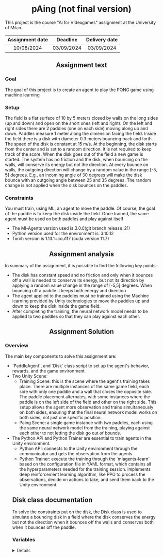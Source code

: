 <div align="center">

# pAing (not final version)

</div>

This project is the course "Ai for Videogames" assignment at the University of Milan.
<div align="center">

| Assignment date | Deadline | Delivery date |
| :---: | :---: | :---: |
| 10/08/2024 | 03/09/2024 | 03/09/2024 |
</div>

<div align="center">

## Assignment text
</div>

### Goal
The goal of this project is to create an agent to play the PONG game using machine learning
### Setup
The field is a flat surface of 10 by 5 meters closed by walls on the long sides (up and down) and open on the short ones (left and right). On the left and right sides there are 2 paddles (one on each side) moving along up and down. Paddles measure 1 meter along the dimension facing the field. Inside the field there is a disk with diameter 0.3 meters bouncing back and forth. The speed of the disk is constant at 15 m/s. At the beginning, the disk starts from the center and is set to a random direction. It is not required to keep track of the score. When the disk goes out of the field a new game is started. The system has no friction and the disk, when bouncing on the walls, will conserve its energy but not the direction. At every bounce on walls, the outgoing direction will change by a random value in the range [-5, 5] degrees. E.g., an incoming angle of 30 degrees will make the disk bounce with an outgoing angle between 25 and 35 degrees. The random change is not applied when the disk bounces on the paddles.
### Constraints
You must train, using ML, an agent to move the paddle. Of course, the goal of the paddle is to keep the disk inside the field. Once trained, the same agent must be used on both paddles and play against itself
<ul>
  <li>The Ml-Agents version used is 3.0.0(git branch release_21)</li>
  <li>Python version used for the environment is: 3.10.12</li>
  <li>Torch version  is 1.13.1+ccu117 (cuda version 11.7)</li>
</ul>



<div align="center">

## Assignment analysis
</div>
In summary of the assignment, it is possible to find the following key points:
<ul>
   <li>The disk has constant speed and no friction and only when it bounces off a wall is needed to conserve its energy, but not its direction by applying a random value change in the range of [-5,5] degrees. When bouncing off a paddle it keeps both energy and direction</li>
   <li>The agent applied to the paddles must be trained using the Machine learning provided by Unity technologies to move the paddles up and down to keep the disk inside the game field.</li>
   <li>After completing the training, the neural network model needs to be applied to two paddles so that they can play against each other. </li>
</ul>

<div align="center">

## Assignment Solution
</div>

### Overview
The main key components to solve this assignment are:
<ul>
   <li> `PaddleAgent`, and `Disk` class script to set up the agent's behavior, rewards, and  the game environment. </li>
  <li>Two Unity Scene:
  <ul>
   <li> Training Scene: this is the scene where the agent's training takes place. There are multiple instances of the same game field, each side with only one paddle and a  wall that closes the opposite side. The paddle placement alternates, with some instances where the paddle is on the left side of the field and other on the right side. This setup allows the agent more observation and trains simultaneously on both sides, ensuring that the final neural network model works on both sides, not just one specific position.
</li>
    <li>Paing Scene: a single game instance with two paddles, each using the same neural network model from the training, playing against each other to not letting the disk go out of bounds.</li>
    </ul>
</li>
   <li> The Python API and  Python Trainer are essential to train agents in the Unity environment.
    <ul>
      <li>Python API: connects to the Unity environment through the communicator and gets the observation from the agents </li>
      <li>Python Trainer: execute the training through the `mlagents-learn` based on the  configuration file in YAML format, which contains all the hyperparameters needed for the training session. Implements deep reinforcement learning algorithm, like PPO to  process the observations, decide on actions to take, and send them back to the Unity environment.</li>
   </ul></li>
  
  


## Disk class documentation
To solve the constraints put on the disk, the Disk class is used to simulate a bouncing disk in a field where the disk conserves the energy but not the direction when it bounces off the walls and conserves both when it bounces off the paddle.

### Variables
<details>
<br>
  
    public float speed = 15;
    public Vector3 direction;
    private Rigidbody rb;
    public bool OutOfBounds;
    private Vector3 startPosition;
    


The variables are related to the disk object. All of them are self-explanatory

### Methods
- `Start()`: Sets up the random direction of the disk, saving the start position and applying the velocity to the rigid body.
<br>

          void Start()
          {
              rb = GetComponent<Rigidbody>();
              int startRandomDirection = Random.Range(0, 360);
              direction = new Vector3(Mathf.Cos(startRandomDirection * Mathf.Deg2Rad), 0f,           
              Mathf.Sin(startRandomDirection * Mathf.Deg2Rad));
              startPosition = transform.position;
              rb.velocity = rb.velocity.normalized * speed;
         }

           


- `OnCollisionEnter()`: It extrapolates the normal of the collision between the disk and the paddle or the wall by accessing their tags set up in the Unity scene.

<details>
 <br>

     private void OnCollisionEnter(Collision collision)
        {
          if (collision.gameObject.tag == "Wall")
          {
              BounceOffWall(collision.contacts[0].normal);
          }
          if (collision.gameObject.tag == "Paddle")
          {
              BounceOffPaddle(collision.contacts[0].normal);
          }
        }

 


- `BounceOffWall()`: Computes the new outgoing direction using the Vector3.reflect function that reflects a vector of the plane defined by a normal -- in this case, the normal of the collision. Afterward, a random value between the range of [-5 to 5] degreesù is applied to the outgoing direction  using the 3d rotation matrix and normalized. To calculate the new direction, the 3D matrix rotation angle:
  <br> (check how to put it better)
  R(θ) = | cos(θ)  0  -sin(θ) |
  <br>
         |   0     1     0    |
  <br>
         | sin(θ)  0   cos(θ)  |
  <br>
  Then the rb.velocity is updated with the new direction while mantaining the same speed. 

<br>

     //Calculate the new outgoing direction based on the normal of the collision contact with the wall.
    private void BounceOffWall(Vector3 normal)
    {
        direction = Vector3.Reflect(direction, normal);

        // Calculate the new outgoing direction of the disk.
        float randomDeflectAngle = Random.Range(-5f, 5f) * Mathf.Deg2Rad;
        // use the 2d rotation matrix.
        float directionX = direction.x * Mathf.Cos(randomDeflectAngle) - direction.z *           
        Mathf.Sin(randomDeflectAngle);
        float directionZ = direction.x * Mathf.Sin(randomDeflectAngle) + direction.z * 
         Mathf.Cos(randomDeflectAngle);

        direction = new Vector3(directionX, 0f, directionZ).normalized;
        //apply the new direction with the same speed in order keep energy.
        rb.velocity = direction * speed;
        SpeedCheck();
    }

   

- `BounceOffPaddle()`: Similar to Bounce of wall  utilizes only the Vector3.Reflect and apply the new direction to the rgidbody velocity.

<br>

     //calculate the new outgoing direction based on the normal of the collision contact with the                 paddle.
    private void BounceOffPaddle(Vector3 normal)
    {
       
        direction = Vector3.Reflect(direction, normal).normalized;
        rb.velocity = direction * speed;
        SpeedCheck();

    }

  

- `SpeedCheck()`: It checks if the rb.velocity.magnitued has been affected, it reset the speed in the correct direction.

<br>

     private void SpeedCheck()
    {
        if (rb.velocity.magnitude < speed)
        {
            rb.velocity = direction * speed;
        }
    }

 
   
- `OnTriggerEnter()`:It detects when the disk is out of bounds. In case of an out-of-bound event then the environment will reset (see PaddleAi class for more detail).

<br>

     // trigger that checks if the disk is out of bounds.
    private void OnTriggerEnter(Collider other)
    {
        if (other.gameObject.tag == "Bound" || other.gameObject.tag == "BoundPaddle")
        {
            OutOfBounds = true;
        }
    }

     

   - `ResetDisk()`: It resets the position of the disk to the start position and applies a new random direction for the disk to take. This is called when a new training episode begins.

<br>

     // Function called to reset the environment when the disk goes out of bounds.
      // is selected a new direction of the disk.
    public void RestDisk()
    {
        if (OutOfBounds)
            OutOfBounds = false;
        transform.position = startPosition;
        int startRandomDirection = Random.Range(0, 360);
        direction = new Vector3(Mathf.Cos(startRandomDirection * Mathf.Deg2Rad), 0f,                   
        Mathf.Sin(startRandomDirection * Mathf.Deg2Rad));
        rb.velocity = direction * speed;
    }

  


## Paddle class documentation
This class implements the agent's behavior  using  the Unity ML-Agents libraries (Sensors, Actuators). Positive or negative rewards are added for the paddle to learn to keep the disk inside the field.  In this section, all the reward values are fine-tuned after multiple training instances and the ones that make the agents more reactive and responsive to the disk's movement.
### Variables

<br>
  
    public Transform diskTransform;
    public float speed = 10f;
    public Vector3 startPosition;
    public bool resetFirstHit = true;
    public float proximityThreshold = 0.5f;
    


The variables are related to the disk object. Some of them are self-explanatory Only:
- `proximityThreshold`: A float that indicates how close the agent's z coordinates position must be to the disk's z coordinate position to receive a reward.

### Methods
- `Start()`: Save the startPosition as the current transform.position
<br>

        void Start()
        {
          startPosition = transform.position;
        }

             


- `OnEpisodeBegin()`: The ML-Agents method is used to set up the Agent instance at the beginning of each episode and  reset the disk by calling the `ResetDisk()` method.

<br>

    public override void OnEpisodeBegin()
    {
     
        transform.position = startPosition;
        RestDisk();
       
    }

  


- `CollectObservation()`: The Ml-Agents method collects the observation vectors of the agent for the step. This function describes the current environment from the agent's perspective for achieving the goal.  In this case, the agent needs to keep track of its current z position (due to how the paddle is placed in the game field in the unity scene), the current x and z position, and the velocity component of the disk. This information allows the agent to observe and attempt to hit the disk to keep it inisde the game field. It is important for the system and the training to  know how many elements the agent is tracking, as it needs to match the dimension of the Vector Observation of the Behavior Parameters. In this particular case, the agent is observing five floats.

<br>


     /*get just the x and z position and velocity of the disk to match the paddle during training*/
    public override void CollectObservations(VectorSensor sensor)
    {
        sensor.AddObservation(transform.position.z);
        sensor.AddObservation(diskTransform.position.x);
        sensor.AddObservation(diskTransform.position.z);
        sensor.AddObservation(diskTransform.GetComponent<Rigidbody>().velocity.x);
        sensor.AddObservation(diskTransform.GetComponent<Rigidbody>().velocity.z);

    }
  

- `OnActionRecived()`: The Ml-Agents method is used to specify an agent's behavior at every step, based on the provided action passed through the ActionBuffer parameter, which specifies how many actions are needed to control the agent. In this particular case, since the only movement the paddle needs to perform is along a single axis -- the z-axis (due to how the paddle is positioned in the game field) -- it only requires one continuous action with a single element in the array.
Continuous action was selected to provide the paddle with a more natural movement and for simplicity, as using the discrete action would have had 3 parameters: one to move up, one to move down, and one to stand still).
It also sets the reward that incentivizes the agent to align its z coordinates position to the disk's z-coordinate position, enabling it to keep up with the disk.



<br>

     public override void OnActionReceived(ActionBuffers actions)
    {
       ;
        //move in z direction
        float moveZ = actions.ContinuousActions[0];
        transform.position += new Vector3(0, 0, moveZ) * Time.deltaTime * speed;
       
        float zDistanceToDistk = Mathf.Abs(diskTransform.position.z- transform.position.z);
        if(zDistanceToDistk <= proximityThreshold && Mathf.Abs(diskTransform.position.x - transform.position.x)<5)
        {
            SetReward(0.1f);
        }
    }

 

- `Update()`: This method returns a negative reward to the paddle agent whenever the disk goes out of bounds, ending the current episode and start  a new one. 

 <br>

      private void Update()
    {
        if (diskTransform.GetComponent<Disk>().OutOfBounds|| Vector3.Distance(transform.position,   diskTransform.position) > 13f)
        {
          
            SetReward(-1f);
            RestDisk();
            EndEpisode();
        }
    
    }

  
   
- `OnCollisionEnter()`: This method returns a positive reward to the paddle agent each time it successfully hits the disk. This reward was implemented to let the agent know that this action yields a positive outcome, encouraging it to keep the disk inside the field.

<details>
<br>

       private void OnCollisionEnter(Collision collision)
      {
          if(collision.gameObject.tag == "Disk")
          {
              SetReward(1f);
          }
      }

   

- `ResetDisk()`: is a function that calls the RestDisk of the Disk class.
<br>

       private void RestDisk()
      {
        diskTransform.GetComponent<Disk>().RestDisk();
      }
  


During the development of this section of the project, the main obstacle was the fine-tuning and placement of the different rewards to have a satisfactory result.



## Behaviour Parameters & Request Decision class documentation
The Behaviour Parameters script and Decision scriptare attached to the object which has the `PaddleAgent` script, to connect with Python API in the Python environment.
<ul>
  <li> Behaviour Parameters: It defines the behavior and the brain properties of an agent within a learning environment. The important parameters are: </li>
      <ul> 
    <li>Behavior name: It is important to identify the behavior of the agent that needs to be the same as the behavior name of the configuration file YAML format (see section Configuration file) </li>
      <li>Behavior name: It is important to identify the behavior of the agent that needs to be the same as the behavior name of the configuration file YAML format (see section Configuration file) </li>
      <li>Vector Observation: is a method of collecting and representing environments from the perspective of the agent. It uses numerical arrays (vectors) to capture the relevant information. In order not to have a complication during the training the dimension of 5 numerical values that are defined in the  `CollectObservations()` of the `PaddleAgent` script 
        <li> Action: refers to the decision made by the agent based on its observation. Also, choose the type and quantity of action that is going to be used by our agent. In this case like mentioned in `OnActionRecived()` of the `PaddleAgent`  script, is used only one continuous action type.</li>
        <li>Model: is the reference where is going to be added the trained neural network model created</li>
  </ul>
  <li>Request Decision Script: it requests a decision every certain amount of time and then takes action.</li>
</ul>





<div align="center">

## Training specifications
</div>
--check this and read this part.
### Configuration file (PaddleAi.yamal)
<br>

    behaviors:
      PaddleAi:
      trainer_type: ppo
      hyperparameters:
         batch_size: 512
         buffer_size: 20000
         learning_rate: 0.0003
         beta: 0.001
         epsilon: 0.2
         lambd: 0.99
         num_epoch: 3
         learning_rate_schedule: linear
         beta_schedule: constant
         epsilon_schedule: linear
      network_settings:
         normalize: true
         hidden_units: 128
         num_layers: 2
      reward_signals:
         extrinsic:
            gamma: 0.99
            strength: 1.0
         network_settings:
            normalize: true
            hidden_units: 128
            num_layers: 2
        max_steps: 2000000
        time_horizon: 1000
        summary_freq: 20000    


This file contains all the hyperparameter information that are used to create a training session for the agent 
The behavior name in this file needs to be the same as the behavior chosen in the behavior parameter script.
Mlagenst has 2 different types of learning algorithms:  PPO (proximal Policy Optimization) and Soft Actor-Critic (SAC).  In this scenario, the PPO algorithm is used since is  more general-purpose and stable than many other reinforcement algorithms.

<ul>PPO (NEEDS TO BE UPDATED THIS IS NOT FINAL)
  <li>Proximal Policy Optimization (PPO) algorithm deep reinforcement learning algorithm that provides a more stable and efficient approach to policy optimization to balance exploration with exploitation. 
    <ul>Key Features
    <li>Probability ratio: r_t(θ) = π_θ(a_t | s_t) / π_θ_old(a_t | s_t)
        It denotes the probability ratio between the current and the old policy. If this value > 1 then the action is more likely based on .the current policy than the old policy. Vice versa if the value is between 0 and 1</li>
   
<li>Advantage Function, Generalized Advantage Estimation (GAE): Â_t = ∑_{l=0}^{∞} (γλ)^l * δ_{t+l} where δ_t = r_t + γ * V(s_{t+1}) - V(s_t)
  it estimates an action is better or worse than the average return in a given state.</li>
 <li>Clipped Objective Funciton:L^{CLIP}(θ) = E_t[min(r_t(θ) * A_t, clip(r_t(θ), 1 - ε, 1 + ε) * A_t)]
 This objective function restricts the change of the policy during training. This helps to mantains the balance between improving the policy and not deviating too far from the old one. </li>
    </ul>
 </li><ul>
    
<ul>Hyperparametrs
<li>Batch size: the number of experiences used for one iteration of a gradient descend update. It should be a fraction of the buffer size.
Buffer size defines the number of experiences (agent observation, action, and reward obtained) before doing any learning or model updating.
</li>
<li>Learing rate: corresponds to the strength of each gradient descent update step. </li>
  <li>Beta: is the strength of the entropy regularization to make the policy more random for the agent to explore the action space during training. </li>
  <li> Epsilon: is the threshold of divergence between the old and the new calculated policy during the gradient descent updating</li> </li>
  <li>Lambda: the lambda used to calculate the Generalized Advantage Estimation. This is how much the agent relies on its current value estimate when calculating an updated value estimate. Low value the agent relies on its current value estimate, making him more biased. On the other hand, if it's a high value it relies more on the actual reward received in the environment. This parameter helps us to balance high bias and exploration. </li>
  <li>Number of epochs: is the number of passes through the experience bugger during gradient descent.</li>
  <li>learning_rate_schedule: defines how the learning rate changes during training. It will gradually decrease over time. In this case, the learning rate will decrease linearly from the initial value to the final value over a specified number of setups.</li
  <li>beta_schedule: refers to the beta value, in this case, is constant.</li
  <li>Epsilon Schedule: refers to the gradual adjustment of the epsilon parameter for the exploration strategies, like epsilon-greedy methods. The goal is to favor the exploration at the beginning of the training and decrease over time when the model has a more fleshed-out policy.</li>
</ul>
  --- continue
### Analysis of the training with this specific configuration file

#### Training Process
This session of the Assignment is the most time-consuming because it requires monitoring the changes in the mean reward and standard deviation of rewards to analyze in real-time how effectively the agent in training.
In these images (need to be added) are some moments that represent the current mean reward and str (standard deviation reward) in precise steps, in which the interval is set by the hyperparameter summary_freq.
Analyzing this run time training information highlights a steady mean reward growth increasing each step summary, apart from some fluctuation always in the positive values. This means the agent is learning to take action that yields higher rewards over time.
Considering  the Standard Deviation of Rewards can highlight a more detailed look at the agent's performance. In this case, the std keeps increasing as well over time and it's having some high fluctuations (between value-value) (add image to put correct data). This shows that the agent is exploring different strategies more actively to yield better results.
However, this is not enough information useful to the developer to understand if the training was effective. 
To have more information is advised to analyze also the information given by the tensorboard application.

#### Tensorboard results analysis
Tensorbaord provides all the visual information of different aspects of the training that can inform the developer if the model was trained correctly.
In summary, all of these graphs can sum up the training of the neural network model tuned with these specific hyperparameters and can help us understand highlights a positive trend of the mean reward. 

<ul>Enviroment Statistic
    <li>The first graph represents  the mean cumulative reward over all the agents and is the same information that is shown in the training process but put in graph</li>
<li>Episode length graph represents the mean length of each episode for all the agents </li>
</ul>

<ul>Loss statistics
    <li>Policy loss graph: is the mean loss of policy loss function, it fluctuates with a tendency to decrease over time</li>
<li> Vlaue loss graph: the mean loss of the value function update. This represents how the model can predict the value of each state. First, it increases when the agent is learning and steadily decreases once it stabilizes.</li>
</ul>

<ul>Policy statistics
    <li>Entropy: it represents how random the model is. This decreases during successful training process</li>
<li>Learning rate:  is how large a step the training algorithm takes as it searches for the optimal policy. In this case, since is set as linear in the hyperparameters, the graph is a straight line between the max balance learning rate and min value when the training stops at the 2000000 step. </li>
  <li> Extrinsic reward: it corresponds to the mean cumulative reward received from the environment per episode In our case there is a steady increase over time since the agent is correctly learning to keep the disk inside the field. </li>
</ul>

Analyzing all these graphs it can be concluded that from the begging is a steady increase in the mean reward and also the episode length with high variability since the agent gets better and better in following its goal and exploring different ways to keep the disk inside the filed. This idea is refornced by observing also the loss statistic and policy statistic that specific value mentioned increase and decrease correctly for each useful training session made by the agent.

<div align="center">

## Result of the training

</div>

The result of this training is a Neural network model (.oox file) that is going to be placed in the variable model of the Behavior parameters script to both paddles.
The final result when running the scene fulfills the requirement of the assignment, which is 2 paddles playing against each other, with the main objective to keep the disk inside the filed. On rare occasions, one of the paddles is not able to hit the disk in time and it goes out of bounds resetting the game. The scoring system is not implemented since it will mean more consideration over rewards and substantial changes in the environment setup




